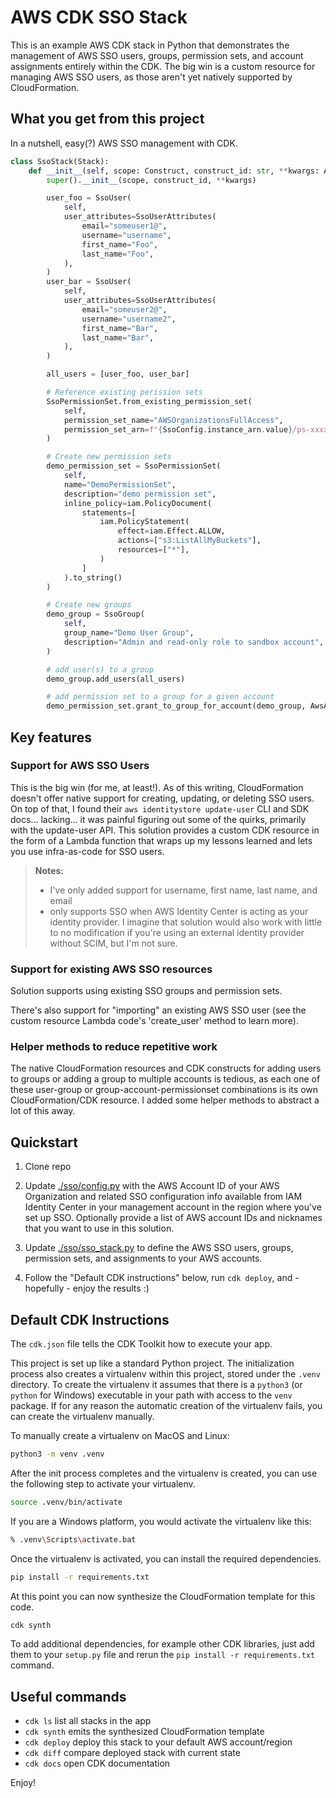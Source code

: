 # AWS CDK SSO Stack

This is an example AWS CDK stack in Python that demonstrates the management of AWS SSO users, groups, permission sets, and account assignments entirely within the CDK. The big win is a custom resource for managing AWS SSO users, as those aren't yet natively supported by CloudFormation.

## What you get from this project

In a nutshell, easy(?) AWS SSO management with CDK.

```py
class SsoStack(Stack):
    def __init__(self, scope: Construct, construct_id: str, **kwargs: Any) -> None:
        super().__init__(scope, construct_id, **kwargs)

        user_foo = SsoUser(
            self,
            user_attributes=SsoUserAttributes(
                email="someuser1@",
                username="username",
                first_name="Foo",
                last_name="Foo",
            ),
        )
        user_bar = SsoUser(
            self,
            user_attributes=SsoUserAttributes(
                email="someuser2@",
                username="username2",
                first_name="Bar",
                last_name="Bar",
            ),
        )

        all_users = [user_foo, user_bar]

        # Reference existing perission sets
        SsoPermissionSet.from_existing_permission_set(
            self,
            permission_set_name="AWSOrganizationsFullAccess",
            permission_set_arn=f"{SsoConfig.instance_arn.value}/ps-xxxxxxxxxxxxxx",
        )

        # Create new permission sets
        demo_permission_set = SsoPermissionSet(
            self,
            name="DemoPermissionSet",
            description="demo permission set",
            inline_policy=iam.PolicyDocument(
                statements=[
                    iam.PolicyStatement(
                        effect=iam.Effect.ALLOW,
                        actions=["s3:ListAllMyBuckets"],
                        resources=["*"],
                    )
                ]
            ).to_string()
        )

        # Create new groups
        demo_group = SsoGroup(
            self,
            group_name="Demo User Group",
            description="Admin and read-only role to sandbox account",
        )

        # add user(s) to a group
        demo_group.add_users(all_users)

        # add permission set to a group for a given account
        demo_permission_set.grant_to_group_for_account(demo_group, AwsAccounts.SANDBOX.value)
```

## Key features

### Support for AWS SSO Users

This is the big win (for me, at least!). As of this writing, CloudFormation doesn't offer native support for creating, updating, or deleting SSO users. On top of that, I found their `aws identitystore update-user` CLI and SDK docs... lacking... it was painful figuring out some of the quirks, primarily with the update-user API. This solution provides a custom CDK resource in the form of a Lambda function that wraps up my lessons learned and lets you use infra-as-code for SSO users.

> **Notes:**
>
> - I've only added support for username, first name, last name, and email
> - only supports SSO when AWS Identity Center is acting as your identity provider. I imagine that solution would also work with little to no modification if you're using an external identity provider without SCIM, but I'm not sure.

### Support for existing AWS SSO resources

Solution supports using existing SSO groups and permission sets.

There's also support for "importing" an existing AWS SSO user (see the custom resource Lambda code's 'create_user' method to learn more).

### Helper methods to reduce repetitive work

The native CloudFormation resources and CDK constructs for adding users to groups or adding a group to multiple accounts is tedious, as each one of these user-group or group-account-permissionset combinations is its own CloudFormation/CDK resource. I added some helper methods to abstract a lot of this away.

## Quickstart

1. Clone repo

2. Update [./sso/config.py](./sso/config.py) with the AWS Account ID of your AWS Organization and related SSO configuration info available from IAM Identity Center in your management account in the region where you've set up SSO. Optionally provide a list of AWS account IDs and nicknames that you want to use in this solution.

3. Update [./sso/sso_stack.py](./sso/sso_stack.py) to define the AWS SSO users, groups, permission sets, and assignments to your AWS accounts.

4. Follow the "Default CDK instructions" below, run `cdk deploy`, and - hopefully - enjoy the results :)

## Default CDK Instructions

The `cdk.json` file tells the CDK Toolkit how to execute your app.

This project is set up like a standard Python project. The initialization
process also creates a virtualenv within this project, stored under the `.venv`
directory. To create the virtualenv it assumes that there is a `python3`
(or `python` for Windows) executable in your path with access to the `venv`
package. If for any reason the automatic creation of the virtualenv fails,
you can create the virtualenv manually.

To manually create a virtualenv on MacOS and Linux:

```sh
python3 -m venv .venv
```

After the init process completes and the virtualenv is created, you can use the following
step to activate your virtualenv.

```sh
source .venv/bin/activate
```

If you are a Windows platform, you would activate the virtualenv like this:

```sh
% .venv\Scripts\activate.bat
```

Once the virtualenv is activated, you can install the required dependencies.

```sh
pip install -r requirements.txt
```

At this point you can now synthesize the CloudFormation template for this code.

```sh
cdk synth
```

To add additional dependencies, for example other CDK libraries, just add
them to your `setup.py` file and rerun the `pip install -r requirements.txt`
command.

## Useful commands

- `cdk ls` list all stacks in the app
- `cdk synth` emits the synthesized CloudFormation template
- `cdk deploy` deploy this stack to your default AWS account/region
- `cdk diff` compare deployed stack with current state
- `cdk docs` open CDK documentation

Enjoy!
